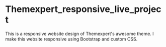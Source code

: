 # Themexpert_responsive_live_project
This is a responsive website design of Themexpert's awesome theme.
I make this website responsive using Bootstrap and custom CSS.
